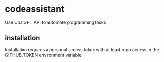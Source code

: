 # codeassistant
Use ChatGPT API to automate programming tasks

## installation

Installation requires a personal access token with at least repo access in the GITHUB_TOKEN environment variable.


